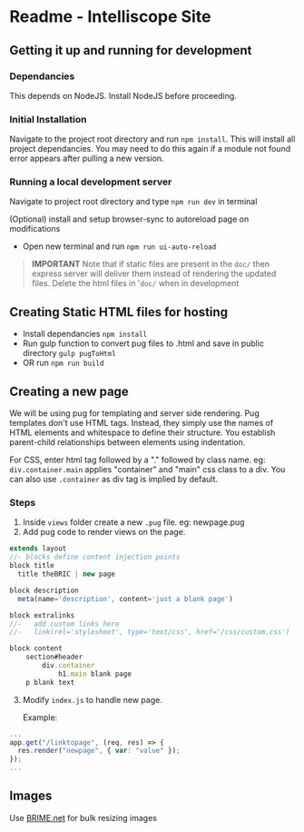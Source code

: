 # Readme - Intelliscope Site

## Getting it up and running for development

### Dependancies

This depends on NodeJS. Install NodeJS before proceeding.

### Initial Installation

Navigate to the project root directory and run `npm install`. This will install all project dependancies. You may need to do this again if a module not found error appears after pulling a new version.

### Running a local development server

Navigate to project root directory and type `npm run dev` in terminal

(Optional) install and setup browser-sync to autoreload page on modifications

- Open new terminal and run `npm run ui-auto-reload`

> **IMPORTANT** Note that if static files are present in the `doc/` then express server will deliver them instead of rendering the updated files. Delete the html files in '`doc/` when in development

## Creating Static HTML files for hosting

- Install dependancies `npm install`
- Run gulp function to convert pug files to .html and save in public directory `gulp pugToHtml`
- OR run `npm run build`

## Creating a new page

We will be using pug for templating and server side rendering. Pug templates don't use HTML tags. Instead, they simply use the names of HTML elements and whitespace to define their structure. You establish parent-child relationships between elements using indentation.

For CSS, enter html tag followed by a "." followed by class name. eg: `div.container.main` applies "container" and "main" css class to a div. You can also use `.container` as div tag is implied by default.

### Steps

1. Inside `views` folder create a new `.pug` file. eg: newpage.pug
2. Add pug code to render views on the page.

```js
extends layout
//- blocks define content injection points
block title
  title theBRIC | new page

block description
  meta(name='description', content='just a blank page')

block extralinks
//-   add custom links here
//-   link(rel='stylesheet', type='text/css', href='/css/custom.css')

block content
    section#header
        div.container
            h1.main blank page
    p blank text
```

3.  Modify `index.js` to handle new page.

    Example:

```js
...
app.get("/linktopage", (req, res) => {
  res.render("newpage", { var: "value" });
});
...
```

## Images

Use [BRIME.net](https://www.birme.net/?auto_focal=true&convert_to_jpeg=true&quality=100) for bulk resizing images
